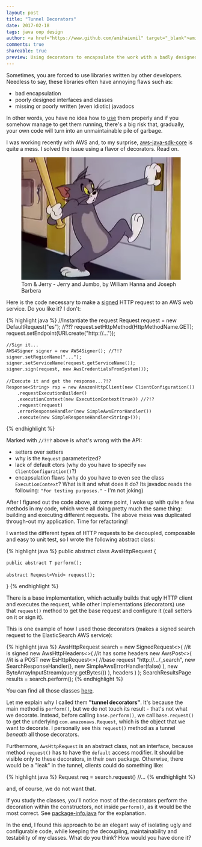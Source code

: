 ```yaml
---
layout: post
title: "Tunnel Decorators"
date: 2017-02-18
tags: java oop design
author: <a href="https://www.github.com/amihaiemil" target="_blank">amihaiemil</a>
comments: true
shareable: true
preview: Using decorators to encapsulate the work with a badly designed library.
---
```


Sometimes, you are forced to use libraries written by other developers. Needless to say, these libraries often have annoying flaws such as:

 + bad encapsulation
 + poorly designed interfaces and classes
 + missing or poorly written (even idiotic) javadocs

In other words, you have no idea how to [use](http://www.baeldung.com/design-a-user-friendly-java-library) them properly
and if you somehow manage to get them running, there's a big risk that, gradually,
your own code will turn into an unmaintainable pile of garbage.

I was working recently with AWS and, to my surprise, [aws-java-sdk-core](https://github.com/aws/aws-sdk-java/tree/master/aws-java-sdk-core) is
quite a mess. I solved the issue using a flavor of decorators.
Read on.

<figure class="articleimg">
 <img src="/images/jerry_and_jumbo.png" alt="Jerry and Jumbo">
 <figcaption>
 Tom & Jerry - Jerry and Jumbo, by  William Hanna and Joseph Barbera
 </figcaption>
</figure>

Here is the code necessary to make a [signed](http://docs.aws.amazon.com/general/latest/gr/signing_aws_api_requests.html)
HTTP request to an AWS web service. Do you like it? I don't:

{% highlight java %}
    //Instantiate the request
    Request<Void> request = new DefaultRequest<Void>("es"); //?!?
    request.setHttpMethod(HttpMethodName.GET);
    request.setEndpoint(URI.create("http://..."));

    //Sign it...
    AWS4Signer signer = new AWS4Signer(); //?!?
    signer.setRegionName("...");
    signer.setServiceName(request.getServiceName());
    signer.sign(request, new AwsCredentialsFromSystem());

    //Execute it and get the response...?!?
    Response<String> rsp = new AmazonHttpClient(new ClientConfiguration())
        .requestExecutionBuilder()
        .executionContext(new ExecutionContext(true)) //?!?
        .request(request)
        .errorResponseHandler(new SimpleAwsErrorHandler())
        .execute(new SimpleResponseHandler<String>());
{% endhighlight %}

Marked with ``//?!?`` above is what's wrong with the API:

 + setters over setters
 + why is the ``Request`` parameterized?
 + lack of default ctors (why do you have to specify ``new ClientConfiguration()``?)
 + encapsulation flaws (why do you have to even see the class ``ExecutionContext``?
   What is it and what does it do? Its javadoc reads the following:
   ``"For testing purposes."`` - I'm not joking)

After I figured out the code above, at some point, I woke up with quite a few
methods in my code, which were all doing pretty much the same thing: building
and executing different requests. The above mess was duplicated
through-out my application. Time for refactoring!

I wanted the different types of HTTP requests to be decoupled, composable and easy
to unit test, so I wrote the following abstract class:

{% highlight java %}
public abstract class AwsHttpRequest<T> {

    public abstract T perform();

    abstract Request<Void> request();
}
{% endhighlight %}

There is a base implementation, which actually builds that ugly HTTP client and
executes the request, while other implementations (decorators) use that
``request()`` method to get the base request and configure it
(call setters on it or sign it).

This is one example of how I used those decorators (makes a signed search request
to the ElasticSearch AWS service):

{% highlight java %}
AwsHttpRequest<SearchResultsPage> search =
    new SignedRequest<>( //it is signed
        new AwsHttpHeaders<>( //it has some headers
            new AwsPost<>( //it is a POST
                new EsHttpRequest<>( //base request
                    "http://.../_search",
                    new SearchResponseHandler(),
                    new SimpleAwsErrorHandler(false)
                ),
                new ByteArrayInputStream(query.getBytes())
            ),
            headers
        )
    );
SearchResultsPage results = search.perform();
{% endhighlight %}


You can find all those classes [here](https://github.com/opencharles/charles-rest/tree/master/src/main/java/com/amihaiemil/charles/aws/requests).

Let me explain why I called them **"tunnel decorators"**. It's because the main method is
``perform()``, but we do not touch its result - that's not what we decorate. Instead, before calling ``base.perform()``, we call ``base.request()`` to get the underlying ``com.amazonaws.Request``, which is the object that we want to decorate. I personally see this ``request()`` method as a tunnel *beneath* all those decorators.

Furthermore, ``AwsHttpRequest`` is an abstract class, not an interface, because method ``request()`` has to have the ``default`` access modifier. It should be visible only to
these decorators, in their own package. Otherwise, there would be a "leak" in the tunnel, clients could do something like:

{% highlight java %}
    Request<Void> req = search.request()
    //...
{% endhighlight %}

and, of course, we do not want that.

If you study the classes, you'll notice most of the decorators perform the decoration
within the constructors, not inside ``perform()``, as it would be the most correct. See
[package-info.java](https://github.com/opencharles/charles-rest/blob/master/src/main/java/com/amihaiemil/charles/aws/requests/package-info.java#L27) for the explanation.

In the end, I found this approach to be an elegant way of isolating ugly and configurable
code, while keeping the decoupling, maintainability and testability of my classes.
What do you think? How would you have done it?
